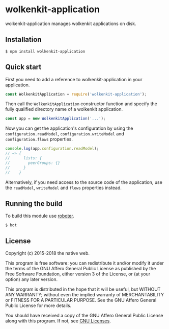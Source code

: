 # wolkenkit-application

wolkenkit-application manages wolkenkit applications on disk.

## Installation

```shell
$ npm install wolkenkit-application
```

## Quick start

First you need to add a reference to wolkenkit-application in your application.

```javascript
const WolkenkitApplication = require('wolkenkit-application');
```

Then call the `WolkenkitApplication` constructor function and specify the fully qualified directory name of a wolkenkit application.

```javascript
const app = new WolkenkitApplication('...');
```

Now you can get the application's configuration by using the `configuration.readModel`, `configuration.writeModel` and `configuration.flows` properties.

```javascript
console.log(app.configuration.readModel);
// => {
//      lists: {
//        peerGroups: {}
//      }
//    }
```

Alternatively, if you need access to the source code of the application, use the `readModel`, `writeModel` and `flows` properties instead.

## Running the build

To build this module use [roboter](https://www.npmjs.com/package/roboter).

```shell
$ bot
```

## License

Copyright (c) 2015-2018 the native web.

This program is free software: you can redistribute it and/or modify it under the terms of the GNU Affero General Public License as published by the Free Software Foundation, either version 3 of the License, or (at your option) any later version.

This program is distributed in the hope that it will be useful, but WITHOUT ANY WARRANTY; without even the implied warranty of MERCHANTABILITY or FITNESS FOR A PARTICULAR PURPOSE. See the GNU Affero General Public License for more details.

You should have received a copy of the GNU Affero General Public License along with this program. If not, see [GNU Licenses](http://www.gnu.org/licenses/).
